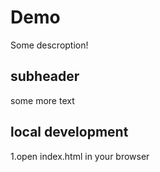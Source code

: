 # Demo

Some descroption!

## subheader

some more text

## local development
1.open index.html in your browser

